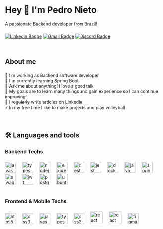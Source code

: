 <h1 align="left">Hey 👋 I'm Pedro Nieto</h1>
<p align="left">A passionate Backend developer from Brazil!</p>

###

[![Linkedin Badge](https://img.shields.io/badge/-Pedro%20Nieto-0077B5?style=flat-square&logo=Linkedin&logoColor=white&link=https://www.linkedin.com/in/pedroo-nietoo/)](https://www.linkedin.com/in/pedroo-nietoo/) 
[![Gmail Badge](https://img.shields.io/badge/-pedronieto.2005@gmail.com-0077B5?style=flat-square&logo=Gmail&logoColor=white&link=mailto:pedronieto.2005@gmail.com)](mailto:pedronieto.2005@gmail.com)
[![Discord Badge](https://img.shields.io/badge/-pedroonietoo-0077B5?style=flat-square&logo=Discord&logoColor=white&link=https://discordapp.com/channels/@me/705496526289371208)](https://discordapp.com/channels/@me/705496526289371208)

<br>

<h2 align="left">About me</h2>

###

<p align="left">
    🔭 I’m working as Backend software developer<br>
    🌱 I'm currently learning Spring Boot<br>
    💬 Ask me about anything! I love a good talk<br>
    🎯 My goals are to learn many things and gain experience so I can continue improving!<br>
    📝 I <s>regularly</s> write articles on LinkedIn<br>
    ⚡ In my free time I like to make projects and play volleyball
</p>


<br>

<h2 align="left">🛠 Languages and tools</h2>

###

<h3 align="left">Backend Techs</h3>

###

<div align="left">
  <img src="https://cdn.simpleicons.org/JavaScript" height="35" alt="javascript logo"  />
  <img width="12" />
  <img src="https://cdn.simpleicons.org/TypeScript" height="35" alt="typescript logo"  />
  <img width="12" />
  <img src="https://cdn.simpleicons.org/nodedotjs" height="35" alt="nodejs logo"  />
  <img width="12" />
  <img src="https://cdn.simpleicons.org/express" height="35" alt="express logo"  />
  <img width="12" />
  <img src="https://cdn.simpleicons.org/Nestjs" height="35" alt="nestjs logo"  />
  <img width="12" />
  <img src="https://cdn.simpleicons.org/jest" height="35" alt="jest logo"  />
  <img width="12" />
  <img src="https://cdn.simpleicons.org/Docker" height="35" alt="docker logo"  />
  <img width="12" />
  <img src="https://cdn.jsdelivr.net/gh/devicons/devicon/icons/java/java-original.svg" height="35" alt="java logo"  />
  <img width="12" />
  <img src="https://cdn.simpleicons.org/spring" height="35" alt="spring logo"  />
  <img width="12" />
  <img src="https://cdn.simpleicons.org/Swagger" height="35" alt="swagger logo"  />
  <img width="12" />
  <img src="https://cdn.worldvectorlogo.com/logos/jwt-3.svg" height="35" alt="jwt logo"  />
  <img width="12" />
  <img src="https://cdn.simpleicons.org/postgresql" height="35" alt="postgresql logo"  />
  <img width="12" />
  <img src="https://cdn.simpleicons.org/Ubuntu" height="35" alt="ubuntu logo"  />
</div>

<br>

<h3 align="left">Frontend & Mobile Techs</h3>


###

<div align="left">
  <img src="https://cdn.simpleicons.org/html5" height="35" alt="html5 logo"  />
  <img width="12" />
  <img src="https://cdn.simpleicons.org/css3" height="35" alt="css3 logo"  />
  <img width="12" />
   <img src="https://cdn.simpleicons.org/JavaScript" height="35" alt="javascript logo"  />
  <img width="12" />
  <img src="https://cdn.simpleicons.org/TypeScript" height="35" alt="typescript logo"  />
  <img width="12" />
  <img src="https://cdn.simpleicons.org/Sass" height="35" alt="css3 logo"  />
  <img width="12" />
  <img src="https://cdn.simpleicons.org/react" height="40" alt="react logo"  />
  <img width="12" />
  <img src="https://branditechture.agency/brand-logos/wp-content/uploads/2023/01/react-native-1-1024x821.png" height="40" alt="react native logo"  />
  <img width="12" />
  <img src="https://cdn.simpleicons.org/figma" height="35" alt="figma logo"  />
</div>
